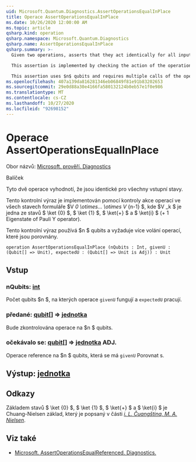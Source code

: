 ```yaml
---
uid: Microsoft.Quantum.Diagnostics.AssertOperationsEqualInPlace
title: Operace AssertOperationsEqualInPlace
ms.date: 10/26/2020 12:00:00 AM
ms.topic: article
qsharp.kind: operation
qsharp.namespace: Microsoft.Quantum.Diagnostics
qsharp.name: AssertOperationsEqualInPlace
qsharp.summary: >-
  Given two operations, asserts that they act identically for all input states.

  This assertion is implemented by checking the action of the operations on all states of the form $V_0 \otimes ... \otimes V_{n-1}$, where $V_k$ is one of the states $\ket{0}$, $\ket{1}$, $\ket{+}$ and $\ket{i}$ (+1 eigenstate of Pauli Y operator).

  This assertion uses $n$ qubits and requires multiple calls of the operations being compared.
ms.openlocfilehash: 407a139da816281346eb06849f81e91b83202653
ms.sourcegitcommit: 29e0d88a30e4166fa580132124b0eb57e1f0e986
ms.translationtype: MT
ms.contentlocale: cs-CZ
ms.lasthandoff: 10/27/2020
ms.locfileid: "92698152"
---
```

# <a name="assertoperationsequalinplace-operation"></a>Operace AssertOperationsEqualInPlace

Obor názvů: [Microsoft. prověří. Diagnostics](xref:Microsoft.Quantum.Diagnostics)

Balíček [](https://nuget.org/packages/)


Tyto dvě operace vyhodnotí, že jsou identické pro všechny vstupní stavy.

Tento kontrolní výraz je implementován pomocí kontroly akce operací ve všech stavech formuláře $V _0 \otimes... \otimes V_ {n-1} $, kde $V _k $ je jedna ze stavů $ \ket {0} $, $ \ket {1} $, $ \ket{+} $ a $ \ket{i} $ (+ 1 Eigenstate of Pauli Y operator).

Tento kontrolní výraz používá $n $ qubits a vyžaduje více volání operací, které jsou porovnány.

```qsharp
operation AssertOperationsEqualInPlace (nQubits : Int, givenU : (Qubit[] => Unit), expectedU : (Qubit[] => Unit is Adj)) : Unit
```


## <a name="input"></a>Vstup

### <a name="nqubits--int"></a>nQubits: [int](xref:microsoft.quantum.lang-ref.int)

Počet qubits $n $, na kterých operace `givenU` fungují a `expectedU` pracují.


### <a name="givenu--qubit--unit"></a>předané: [qubit](xref:microsoft.quantum.lang-ref.qubit)[] => [jednotka](xref:microsoft.quantum.lang-ref.unit) 

Bude zkontrolována operace na $n $ qubits.


### <a name="expectedu--qubit--unit-adj"></a>očekávalo se: [qubit](xref:microsoft.quantum.lang-ref.qubit)[] => [jednotka](xref:microsoft.quantum.lang-ref.unit) ADJ.

Operace reference na $n $ qubits, která se má `givenU` Porovnat s.



## <a name="output--unit"></a>Výstup: [jednotka](xref:microsoft.quantum.lang-ref.unit)



## <a name="references"></a>Odkazy

Základem stavů $ \ket {0} $, $ \ket {1} $, $ \ket{+} $ a $ \ket{i} $ je Chuang-Nielsen základ, který je popsaný v části [ *i. L. Čuangština, M. A. Nielsen*](https://arxiv.org/abs/quant-ph/9610001).

## <a name="see-also"></a>Viz také

- [Microsoft. AssertOperationsEqualReferenced. Diagnostics.](xref:Microsoft.Quantum.Diagnostics.AssertOperationsEqualReferenced)
